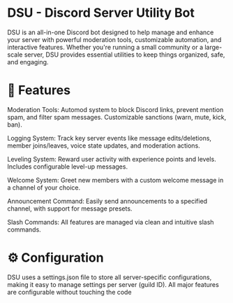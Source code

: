 # DSU - Discord Server Utility Bot
DSU is an all-in-one Discord bot designed to help manage and enhance your server with powerful moderation tools, customizable automation, and interactive features. Whether you're running a small community or a large-scale server, DSU provides essential utilities to keep things organized, safe, and engaging.

# 🔧 Features
Moderation Tools: Automod system to block Discord links, prevent mention spam, and filter spam messages. Customizable sanctions (warn, mute, kick, ban).

Logging System: Track key server events like message edits/deletions, member joins/leaves, voice state updates, and moderation actions.

Leveling System: Reward user activity with experience points and levels. Includes configurable level-up messages.

Welcome System: Greet new members with a custom welcome message in a channel of your choice.

Announcement Command: Easily send announcements to a specified channel, with support for message presets.

Slash Commands: All features are managed via clean and intuitive slash commands.

# ⚙️ Configuration
DSU uses a settings.json file to store all server-specific configurations, making it easy to manage settings per server (guild ID). All major features are configurable without touching the code
